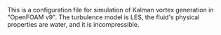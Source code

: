 This is a configuration file for simulation of Kalman vortex generation in "OpenFOAM v9".
The turbulence model is LES, the fluid's physical properties are water, and it is incompressible.